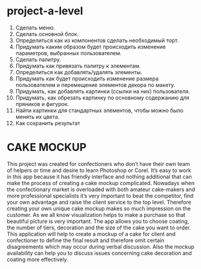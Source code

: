 # project-a-level

1.  Сделать меню.
2.  Сделать основной блок.
3.  Определиться как из компонентов сделать необходимый торт.
4.  Придумать каким образом будет происходить изменение параметров, выбранных пользователем.
5.  Сделать палитру.
6.  Придумать как привязать палитру к элементам.
7.  Определиться как добавлять/удалять элементы.
8.  Придумать как будет происходить изменение размера пользователем и перемещение элементов декора по макету.
9.  Придумать, как добавлять картинки (ссылки на них) пользователя.
10.  Придумать, как обрезать картинку по основному содержанию для пряников и фигурок.
11.  Найти картинки для стандартных элементов, чтобы можно было менять их цвета.
12. Как сохранить результат

# CAKE MOCKUP
This project was created for confectioners who don’t have their own team of helpers or time and desire to learn Photoshop or Corel. It’s easy to work in this app because it has friendly interface and nothing additional that can make the process of creating a cake mockup complicated.
Nowadays when the confectionary market is overloaded with both amateur cake-makers and more professional specialists it’s very important to beat the competitor, find your own advantage and raise the client service to the top level. Therefore creating your own unique cake mockup makes so much impression on the customer. As we all know visualization helps to make a purchase so that beautiful picture is very important.
The app allows you to choose coating, the number of tiers, decoration and the size of the cake you want to order. 
This application will help to create a mockup of a cake for client and confectioner to define the final result and therefore omit certain disagreements which may occur during verbal discussion. Also the mockup availability can help you to discuss issues concerning cake decoration and coating more effectively.
